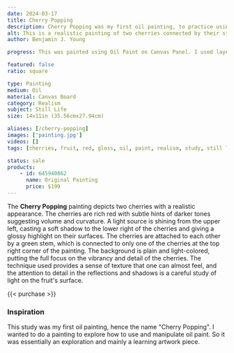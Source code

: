 ```yaml
---
date: 2024-03-17
title: Cherry Popping
description: Cherry Popping was my first oil painting, to practice using oil paints, learning how to manipulate it. Featuring two Red Cherry fruits.
alt: This is a realistic painting of two cherries connected by their stems, with a play of light and shadow enhancing their rich red color.
author: Benjamin J. Young

progress: This was painted using Oil Paint on Canvas Panel. I used layering to paint this canvas. It took time to constantly correct the color and values, as the paint would mix with the existing layers and tint it. There is a bit of layered buildup on the right cherry, as I let that part accidentally sit to long and dry, before I had the chance to blend it like I originally wanted to with the base layer of paint.

featured: false
ratio: square

type: Painting
medium: Oil
material: Canvas Board
category: Realism
subject: Still Life
size: 14x11in (35.56cmx27.94cm)

aliases: [/cherry-popping]
images: ['painting.jpg']
videos: []
tags: [cherries, fruit, red, gloss, oil, paint, realism, study, still life, indoors, for sale, patina]

status: sale
products:
    - id: 645940862
      name: Original Painting
      price: $199
---
```


The **Cherry Popping** painting depicts two cherries with a realistic appearance. The cherries are rich red with subtle hints of darker tones suggesting volume and curvature. A light source is shining from the upper left, casting a soft shadow to the lower right of the cherries and giving a glossy highlight on their surfaces. The cherries are attached to each other by a green stem, which is connected to only one of the cherries at the top right corner of the painting. The background is plain and light-colored, putting the full focus on the vibrancy and detail of the cherries. The technique used provides a sense of texture that one can almost feel, and the attention to detail in the reflections and shadows is a careful study of light on the fruit's surface.

{{< purchase >}}

### Inspiration ###

This study was my first oil painting, hence the name "Cherry Popping". I wanted to do a painting to explore how to use and manipulate oil paint. So it was essentially an exploration and mainly a learning artwork piece.
